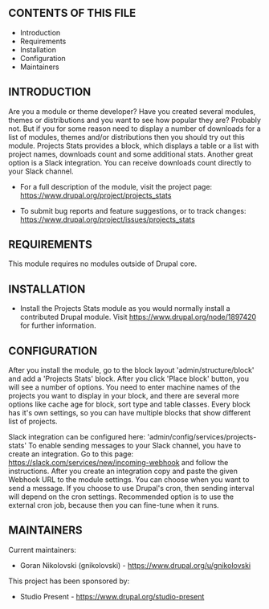 CONTENTS OF THIS FILE
---------------------

 * Introduction
 * Requirements
 * Installation
 * Configuration
 * Maintainers


INTRODUCTION
------------

Are you a module or theme developer? Have you created several modules, themes or
distributions and you want to see how popular they are? Probably not. But if you
for some reason need to display a number of downloads for a list of modules,
themes and/or distributions then you should try out this module. Projects Stats
provides a block, which displays a table or a list with project names, downloads
count and some additional stats. Another great option is a Slack integration.
You can receive downloads count directly to your Slack channel.

 * For a full description of the module, visit the project page:
   https://www.drupal.org/project/projects_stats

 * To submit bug reports and feature suggestions, or to track changes:
   https://www.drupal.org/project/issues/projects_stats


REQUIREMENTS
------------

This module requires no modules outside of Drupal core.


INSTALLATION
------------

 * Install the Projects Stats module as you would normally install a contributed
   Drupal module. Visit https://www.drupal.org/node/1897420 for further
   information.


CONFIGURATION
-------------

After you install the module, go to the block layout 'admin/structure/block' and
add a 'Projects Stats' block. After you click 'Place block' button, you will see
a number of options. You need to enter machine names of the projects you want to
display in your block, and there are several more options like cache age for
block, sort type and table classes. Every block has it's own settings, so you
can have multiple blocks that show different list of projects.

Slack integration can be configured here: 'admin/config/services/projects-stats'
To enable sending messages to your Slack channel, you have to create an
integration. Go to this page: https://slack.com/services/new/incoming-webhook
and follow the instructions. After you create an integration copy and paste the
given Webhook URL to the module settings. You can choose when you want to send a
message. If you choose to use Drupal's cron, then sending interval will depend
on the cron settings. Recommended option is to use the external cron job,
because then you can fine-tune when it runs.


MAINTAINERS
-----------

Current maintainers:
 * Goran Nikolovski (gnikolovski) - https://www.drupal.org/u/gnikolovski

This project has been sponsored by:
 * Studio Present - https://www.drupal.org/studio-present

